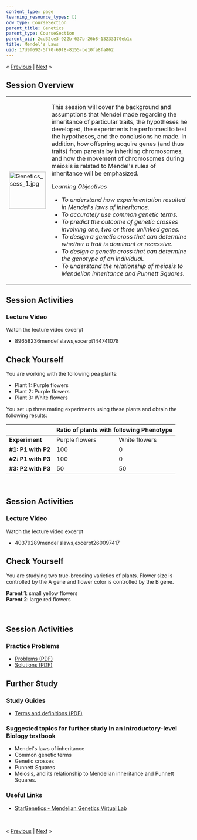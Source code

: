 ```yaml
---
content_type: page
learning_resource_types: []
ocw_type: CourseSection
parent_title: Genetics
parent_type: CourseSection
parent_uid: 2cd32ce3-922b-637b-26b8-13233170eb1c
title: Mendel's Laws
uid: 17d9f692-5f70-69f8-8155-be10fa8fa862
---
```

<p class="sc_nav">&laquo; <a class="sc_prev" href="./resolveuid/2cd32ce3922b637b26b813233170eb1c">Previous</a> | <a class="sc_next" href="./resolveuid/06e0b88b67159f8b06c3dbe3474bcaed">Next</a> &raquo;</p> <h2 class="subhead">Session Overview</h2> <table class="sc_overview">     <tbody>         <tr>             <td><img width="100" height="100" alt="Genetics_sess_1.jpg" src="./resolveuid/f2d1f5ce61d5ab005b5ea4e2f6151b8d" /></td>             <td><p>This session will cover the background and assumptions that Mendel made regarding the inheritance of particular traits, the hypotheses he developed, the experiments he performed to test the hypotheses, and the conclusions he made. In addition, how offspring acquire genes (and thus traits) from parents by inheriting chromosomes, and how the movement of chromosomes during meiosis is related to Mendel's rules of inheritance will be emphasized.</p>             <p><em>Learning Objectives</em></p>             <ul class="arrow">                 <li><em>To understand how experimentation resulted in Mendel's laws of inheritance.</em></li>                 <li><em>To accurately use common genetic terms.</em></li>                 <li><em>To predict the outcome of genetic crosses involving one, two or three unlinked genes.</em></li>                 <li><em>To design a genetic cross that can determine whether a trait is dominant or recessive.</em></li>                 <li><em>To design a genetic cross that can determine the genotype of an individual.</em></li>                 <li><em>To understand the relationship of meiosis to Mendelian inheritance and Punnett Squares.</em></li>             </ul></td>         </tr>     </tbody> </table> <h2 class="subhead">Session Activities</h2> <h3 class="subsubhead">Lecture Video</h3> <p>Watch the lecture video excerpt</p> <ul class="arrow">     <li>89658236mendel'slaws,excerpt144741078</li> </ul> <h2 class="subhead">Check Yourself</h2> <p>You are working with the following pea plants:</p> <ul>     <li>Plant 1: Purple flowers</li>     <li>Plant 2: Purple flowers</li>     <li>Plant 3: White flowers</li> </ul> <p>You set up three mating experiments using these plants and obtain the following results:</p> <div class="maintabletemplate"><table class="tablewidth75">     <thead>         <tr>             <th>&nbsp;</th>             <th colspan="2">Ratio of plants with following Phenotype</th>         </tr>     </thead>     <tbody>         <tr class="row">             <td><strong>Experiment</strong></td>             <td>Purple flowers</td>             <td>White flowers</td>         </tr>         <tr class="alt-row">             <td><strong>#1: P1 with P2</strong></td>             <td>100</td>             <td>0</td>         </tr>         <tr class="alt-row">             <td><strong>#2: P1 with P3</strong></td>             <td>100</td>             <td>0</td>         </tr>         <tr class="alt-row">             <td><strong>#3: P2 with P3</strong></td>             <td>50</td>             <td>50</td>         </tr>     </tbody> </table></div> <div id="quizArea">&nbsp;</div> <script type="text/javascript" src="/scripts/jquery-1.3.2.min.js"></script> <script type="text/javascript" src="/scripts/jQuizMe-uncompressed.js"></script> <script type="text/javascript">
// There was an extra comma at the end of multiList array.
$( function($){
	var quizMulti = {
    multiList: [
	{
        ques: "Which phenotype is dominant?",
        ans: "Purple flowers",
        ansSel: ["White flowers"],
        ansInfo: "Experiment #2 demonstrates that purple flower color is dominant to white flower color."
    },
	{
        ques: "What is the genotype of Plant 1 with respect to flower color?",
        ans: 'PP <span style="display: none;">1</span>',
        ansSel: ['Pp <span style="display: none;">2</span>', 'pp <span style="display: none;">3</span>'],
        ansInfo: ""
    },
	{
        ques: "What is the genotype of Plant 2 with respect to flower color?",
        ans: 'Pp <span style="display: none;">2</span>',
        ansSel: ['PP <span style="display: none;">1</span>', 'pp <span style="display: none;">3</span>'],
        ansInfo: ""
    },				
	{
        ques: "What is the genotype of Plant 3 with respect to flower color?",
        ans: 'pp <span style="display: none;">3</span>',
        ansSel: ['PP <span style="display: none;">1</span>', 'Pp <span style="display: none;">2</span>'],
        ansInfo: ""
    }]
	};
	var options = {
		allRandom: false,
		Random: false,
		help: "",
		showHTML: false,
		animationType: 0,
		showWrongAns: true,
		title: "Concept test 1",	 
};
$("#quizArea").jQuizMe(quizMulti, options);
});
</script> <h2 class="subhead">Session Activities</h2> <h3 class="subsubhead">Lecture Video</h3> <p>Watch the lecture video excerpt</p> <ul class="arrow">     <li>40379289mendel'slaws,excerpt260097417</li> </ul> <h2 class="subhead">Check Yourself</h2> <p>You are studying two true-breeding varieties of plants. Flower size is controlled by the A gene and flower color is controlled by the B gene.</p> <p><strong>Parent 1</strong>: small yellow flowers <br /> <strong>Parent 2</strong>: large red flowers</p> <div id="quizArea2">&nbsp;</div> <script type="text/javascript" src="/scripts/jquery-1.3.2.min.js"></script> <script type="text/javascript" src="/scripts/jQuizMe-uncompressed.js"></script> <script type="text/javascript">
// There was an extra comma at the end of multiList array.
$( function($){
	var quizMulti = {
    multiList: [
	{
        ques: 'You cross the two true-breeding parental plants, and find that <strong>all</strong> the F1 progeny have small red flowers.<br /><br />Which of the following phenotypes are dominant?',
        ans: "small red",
        ansSel: ["large red", "large yellow", "small yellow"],
        ansInfo: ""
    },
	{
        ques: 'You cross the two true-breeding parental plants, and find that <strong>all</strong> the F1 progeny have small red flowers.<br /><br />What is the genotype of Parent 1 with respect to flower color and size? Use A and B for the dominant traits, a and b for the recessive traits.',
        ans: 'AAbb <span style="display: none;">5</span>',
        ansSel: ['AABB <span style="display: none;">4</span>', 'aaBB <span style="display: none;">6</span>', 'aabb <span style="display: none;">7</span>', 'AaBb <span style="display: none;">8</span>'],
        ansInfo: ""
    },
	{
        ques: 'You cross the two true-breeding parental plants, and find that <strong>all</strong> the F1 progeny have small red flowers.<br /><br />What is the genotype of Parent 2 with respect to flower color and size? Use A and B for the dominant traits, a and b for the recessive traits.',
        ans: 'aaBB <span style="display: none;">6</span>',
        ansSel: ['AABB <span style="display: none;">4</span>', 'AAbb <span style="display: none;">5</span>', 'aabb <span style="display: none;">7</span>', 'AaBb <span style="display: none;">8</span>'],
        ansInfo: ""
    },			
	{
        ques: 'You cross the two true-breeding parental plants, and find that <strong>all</strong> the F1 progeny have small red flowers.<br /><br />What is the genotype of F1 progeny with respect to flower color and size? Use A and B for the dominant traits, a and b for the recessive traits.',
        ans: 'AaBb <span style="display: none;">8</span>',
        ansSel: ['AABB <span style="display: none;">4</span>', 'AAbb <span style="display: none;">5</span>', 'aaBB <span style="display: none;">6</span>', 'aabb <span style="display: none;">7</span>'],
        ansInfo: ""
    },
	{
        ques: 'You cross an F1 plant with a true breeding plant that has large yellow flowers and obtain 1000 progeny. Assume that the two genes assort independently.<br /><br />The progeny from this cross could show how many different phenotypes?',
        ans: "4",
        ansSel: ["1", "2", "3", "5", "6"],
        ansInfo: ""
    },				
	{
        ques: 'You cross an F1 plant with a true breeding plant that has large yellow flowers and obtain 1000 progeny. Assume that the two genes assort independently.<br /><br />Of the 1600 progeny plants, approximately how many would be expected to have large yellow flowers?',
        ans: "400",
        ansSel: ["1600", "900", "300", "100"],
        ansInfo: ""
    }]
	};
	var options = {
		allRandom: false,
		Random: false,
		help: "",
		showHTML: false,
		animationType: 0,
		showWrongAns: true,
		title: "Concept test 1",	 
};
$("#quizArea2").jQuizMe(quizMulti, options);
});
</script> <h2 class="subhead">Session Activities</h2> <h3 class="subsubhead">Practice Problems</h3> <ul class="arrow">     <li><a href="./resolveuid/cce7348418390c92229fe8d718f5763d">Problems (PDF)</a></li>     <li><a href="./resolveuid/edef496d9cc1b0e3b5c0e35aec29f6ac">Solutions (PDF)</a></li> </ul> <h2 class="subhead">Further Study</h2> <h3 class="subsubhead">Study Guides</h3> <ul class="arrow">     <li><a href="./resolveuid/13aaf4b79c5d93421a12040f3fad06de">Terms and definitions (PDF)</a></li> </ul> <h3 class="subsubhead">Suggested topics for further study in an introductory-level Biology textbook</h3> <ul class="arrow">     <li>Mendel's laws of inheritance</li>     <li>Common genetic terms</li>     <li>Genetic crosses</li>     <li>Punnett Squares</li>     <li>Meiosis, and its relationship to Mendelian inheritance and Punnett Squares.</li> </ul> <h3 class="subsubhead">Useful Links</h3> <ul class="arrow">     <li><a href="http://web.mit.edu/star/genetics/">StarGenetics - Mendelian Genetics Virtual Lab</a></li> </ul> <p>&nbsp;</p> <p class="sc_nav_bottom">&laquo; <a class="sc_prev" href="./resolveuid/2cd32ce3922b637b26b813233170eb1c">Previous</a> | <a class="sc_next" href="./resolveuid/06e0b88b67159f8b06c3dbe3474bcaed">Next</a> &raquo;</p>